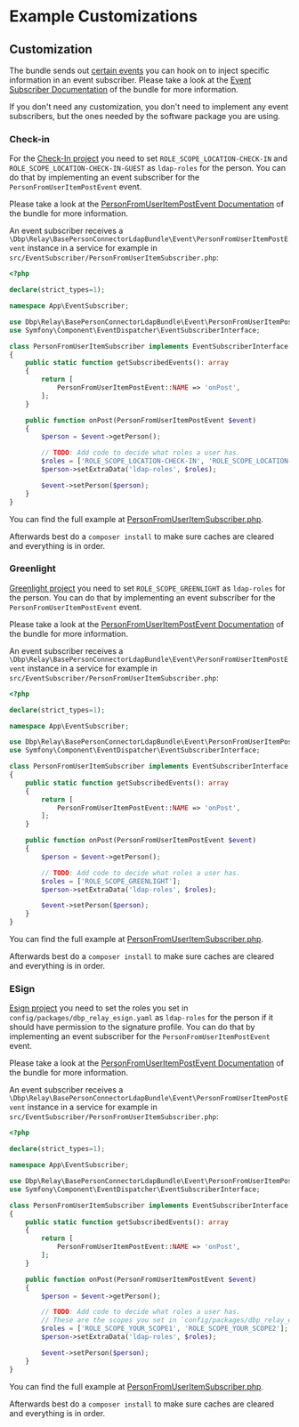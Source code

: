 # Example Customizations

## Customization

The bundle sends out [certain events](https://gitlab.tugraz.at/dbp/relay/dbp-relay-base-person-connector-ldap-bundle/-/tree/main#events)
you can hook on to inject specific information in an event subscriber.
Please take a look at the [Event Subscriber Documentation](https://gitlab.tugraz.at/dbp/relay/dbp-relay-base-person-connector-ldap-bundle/-/tree/main#events)
of the bundle for more information.

If you don't need any customization, you don't need to implement any event subscribers, but the ones needed by the software package you are using.

### Check-in

For the [Check-In project](https://handbook.digital-blueprint.org/components/api/check-in) you need to set `ROLE_SCOPE_LOCATION-CHECK-IN` and `ROLE_SCOPE_LOCATION-CHECK-IN-GUEST`
as `ldap-roles` for the person. You can do that by implementing an event subscriber for the `PersonFromUserItemPostEvent` event.

Please take a look at the [PersonFromUserItemPostEvent Documentation](./events.md#personfromuseritempostevent)
of the bundle for more information.

An event subscriber receives a `\Dbp\Relay\BasePersonConnectorLdapBundle\Event\PersonFromUserItemPostEvent` instance
in a service for example in `src/EventSubscriber/PersonFromUserItemSubscriber.php`:

```php
<?php

declare(strict_types=1);

namespace App\EventSubscriber;

use Dbp\Relay\BasePersonConnectorLdapBundle\Event\PersonFromUserItemPostEvent;
use Symfony\Component\EventDispatcher\EventSubscriberInterface;

class PersonFromUserItemSubscriber implements EventSubscriberInterface
{
    public static function getSubscribedEvents(): array
    {
        return [
            PersonFromUserItemPostEvent::NAME => 'onPost',
        ];
    }

    public function onPost(PersonFromUserItemPostEvent $event)
    {
        $person = $event->getPerson();

        // TODO: Add code to decide what roles a user has.
        $roles = ['ROLE_SCOPE_LOCATION-CHECK-IN', 'ROLE_SCOPE_LOCATION-CHECK-IN-GUEST'];
        $person->setExtraData('ldap-roles', $roles);

        $event->setPerson($person);
    }
}
```

You can find the full example at [PersonFromUserItemSubscriber.php](https://gitlab.tugraz.at/dbp/relay/examples/relay-checkin-api/-/blob/main/src/EventSubscriber/PersonFromUserItemSubscriber.php).

Afterwards best do a `composer install` to make sure caches are cleared and everything is in order.

### Greenlight

[Greenlight project](https://handbook.digital-blueprint.org/components/api/greenlight) you need to set `ROLE_SCOPE_GREENLIGHT` as `ldap-roles` for the person.
You can do that by implementing an event subscriber for the `PersonFromUserItemPostEvent` event.

Please take a look at the [PersonFromUserItemPostEvent Documentation](./events.md#personfromuseritempostevent)
of the bundle for more information.

An event subscriber receives a `\Dbp\Relay\BasePersonConnectorLdapBundle\Event\PersonFromUserItemPostEvent` instance
in a service for example in `src/EventSubscriber/PersonFromUserItemSubscriber.php`:

```php
<?php

declare(strict_types=1);

namespace App\EventSubscriber;

use Dbp\Relay\BasePersonConnectorLdapBundle\Event\PersonFromUserItemPostEvent;
use Symfony\Component\EventDispatcher\EventSubscriberInterface;

class PersonFromUserItemSubscriber implements EventSubscriberInterface
{
    public static function getSubscribedEvents(): array
    {
        return [
            PersonFromUserItemPostEvent::NAME => 'onPost',
        ];
    }

    public function onPost(PersonFromUserItemPostEvent $event)
    {
        $person = $event->getPerson();

        // TODO: Add code to decide what roles a user has.
        $roles = ['ROLE_SCOPE_GREENLIGHT'];
        $person->setExtraData('ldap-roles', $roles);

        $event->setPerson($person);
    }
}
```

You can find the full example at [PersonFromUserItemSubscriber.php](https://gitlab.tugraz.at/dbp/relay/examples/relay-greenlight-api/-/blob/main/src/EventSubscriber/PersonFromUserItemSubscriber.php).

Afterwards best do a `composer install` to make sure caches are cleared and everything is in order.

### ESign

[Esign project](https://handbook.digital-blueprint.org/components/api/esign) you need to set the roles you set in `config/packages/dbp_relay_esign.yaml` as
`ldap-roles` for the person if it should have permission to the signature profile.
You can do that by implementing an event subscriber for the `PersonFromUserItemPostEvent` event.

Please take a look at the [PersonFromUserItemPostEvent Documentation](./events.md#personfromuseritempostevent)
of the bundle for more information.

An event subscriber receives a `\Dbp\Relay\BasePersonConnectorLdapBundle\Event\PersonFromUserItemPostEvent` instance
in a service for example in `src/EventSubscriber/PersonFromUserItemSubscriber.php`:

```php
<?php

declare(strict_types=1);

namespace App\EventSubscriber;

use Dbp\Relay\BasePersonConnectorLdapBundle\Event\PersonFromUserItemPostEvent;
use Symfony\Component\EventDispatcher\EventSubscriberInterface;

class PersonFromUserItemSubscriber implements EventSubscriberInterface
{
    public static function getSubscribedEvents(): array
    {
        return [
            PersonFromUserItemPostEvent::NAME => 'onPost',
        ];
    }

    public function onPost(PersonFromUserItemPostEvent $event)
    {
        $person = $event->getPerson();

        // TODO: Add code to decide what roles a user has.
        // These are the scopes you set in `config/packages/dbp_relay_esign.yaml`
        $roles = ['ROLE_SCOPE_YOUR_SCOPE1', 'ROLE_SCOPE_YOUR_SCOPE2'];
        $person->setExtraData('ldap-roles', $roles);

        $event->setPerson($person);
    }
}
```

You can find the full example at [PersonFromUserItemSubscriber.php](https://gitlab.tugraz.at/dbp/relay/examples/relay-esign-api/-/blob/main/src/EventSubscriber/PersonFromUserItemSubscriber.php).

Afterwards best do a `composer install` to make sure caches are cleared and everything is in order.
